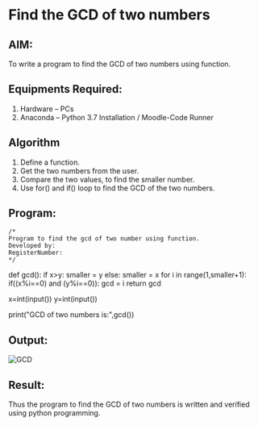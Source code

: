 # Find the GCD of two numbers

## AIM:
To write a program to find the GCD of two numbers using function.

## Equipments Required:
1. Hardware – PCs
2. Anaconda – Python 3.7 Installation / Moodle-Code Runner

## Algorithm
1. Define a function.
2. Get the two numbers from the user.
3. Compare the two values, to find the smaller number.
4. Use for() and if() loop to find the GCD of the two numbers.

## Program:
```
/*
Program to find the gcd of two number using function.
Developed by: 
RegisterNumber:  
*/
```
def gcd():
    if x>y:
        smaller = y
    else:
        smaller = x
    for i in range(1,smaller+1):
        if((x%i==0) and (y%i==0)):
            gcd = i
    return gcd

x=int(input())
y=int(input())

print("GCD of two numbers is:",gcd())

## Output:
![GCD](https://user-images.githubusercontent.com/93427238/150797762-663079bb-f2e2-4685-9f71-f7d5993c75a1.PNG)



## Result:
Thus the program to find the GCD of two numbers is written and verified using python programming.
